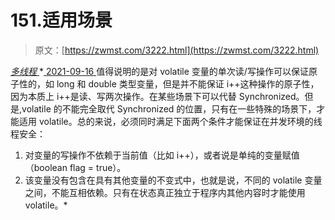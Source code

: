 <!--yml
category: 未分类
date: 0001-01-01 00:00:00
--->

# 151.适用场景

> 原文：[https://zwmst.com/3222.html](https://zwmst.com/3222.html)

   [ *多线程* ](https://zwmst.com/%e5%a4%9a%e7%ba%bf%e7%a8%8b)*[ <time datetime="2021-09-17T00:52:31+08:00"> 2021-09-16 </time> ](https://zwmst.com/3222.html)  值得说明的是对 volatile 变量的单次读/写操作可以保证原子性的，如 long 和 double 类型变量，但是并不能保证 i++这种操作的原子性，因为本质上 i++是读、写两次操作。在某些场景下可以代替 Synchronized。但是,volatile 的不能完全取代 Synchronized 的位置，只有在一些特殊的场景下，才能适用 volatile。总的来说，必须同时满足下面两个条件才能保证在并发环境的线程安全：

1.  对变量的写操作不依赖于当前值（比如 i++），或者说是单纯的变量赋值（boolean flag = true）。
2.  该变量没有包含在具有其他变量的不变式中，也就是说，不同的 volatile 变量之间，不能互相依赖。只有在状态真正独立于程序内其他内容时才能使用 volatile。*
